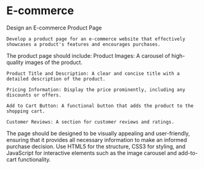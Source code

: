 # E-commerce
Design an E-commerce Product Page

    Develop a product page for an e-commerce website that effectively showcases a product's features and encourages purchases.

The product page should include:
    Product Images: A carousel of high-quality images of the product.

    Product Title and Description: A clear and concise title with a detailed description of the product.

    Pricing Information: Display the price prominently, including any discounts or offers.

    Add to Cart Button: A functional button that adds the product to the shopping cart.

    Customer Reviews: A section for customer reviews and ratings.
    
The page should be designed to be visually appealing and user-friendly, ensuring that it provides all necessary information to make an informed purchase decision. Use HTML5 for the structure, CSS3 for styling, and JavaScript for interactive elements such as the image carousel and add-to-cart functionality.